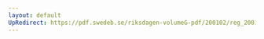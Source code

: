 ```yaml
---
layout: default
UpRedirect: https://pdf.swedeb.se/riksdagen-volumeG-pdf/200102/reg_200102/reg_200102_0588.pdf
---
```

